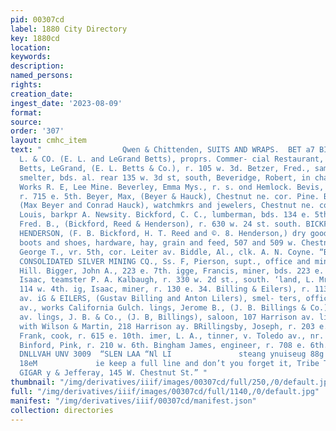 ```yaml
---
pid: 00307cd
label: 1880 City Directory
key: 1880cd
location: 
keywords: 
description: 
named_persons: 
rights: 
creation_date: 
ingest_date: '2023-08-09'
format: 
source: 
order: '307'
layout: cmhc_item
text: "                  Qwen & Chittenden, SUITS AND WRAPS.  BET a7 BIN  BETTS, E.
  L. & CO. (E. L. and LeGrand Betts), proprs. Commer- cial Restaurant, 105 w. 3d.
  Betts, LeGrand, (E. L. Betts & Co.), r. 105 w. 3d. Betzer, Fred., sampler Grant
  smelter, bds. al. rear 135 w. 3d st, south, Beveridge, Robert, in charge Leaching
  Works R. E, Lee Mine. Beverley, Emma Mys., r. s. ond Hemlock. Bevis, Edward, miner,
  r. 715 e. 5th. Beyer, Max, (Beyer & Hauck), Chestnut ne. cor. Pine. Beyer & Hauck,
  (Max Beyer and Conrad Hauck), watchmkrs and jewelers, Chestnut ne. cor. Pine. Bibert,
  Louis, barkpr A. Newsity. Bickford, C. C., lumberman, bds. 134 e. 5th. Bickford,
  Fred. B., (Bickford, Reed & Henderson), r. 630 w. 24 st. south. BICKFORD, REED &
  HENDERSON, (F. B. Bickford, H. T. Reed and ©. 8. Henderson,) dry goods, clothing,
  boots and shoes, hardware, hay, grain and feed, 507 and 509 w. Chestnut. Bicknell,
  George T., vr. 5th, cor. Leiter av. Biddle, Al., clk. A. N. Coyne. “BIG PITTSBURG
  CONSOLIDATED SILVER MINING CQ., Ss. F, Pierson, supt., office and mine foot of Yankee
  Hill. Bigger, John A., 223 e. 7th. igge, Francis, miner, bds. 223 e. Chestnut. ‘Bilderback,
  Isaac, teamster P. A. Kalbaugh, r. 330 w. 2d st., south. ‘land, L. Mrs., r. rear
  114 w. 4th. ig, Isaac, miner, r. 130 e. 34. Billing & Eilers), r. 113s, Harrison
  av. iG & EILERS, (Gustav Billing and Anton Lilers), smel- ters, office 113 s. Harrison
  av., works California Gulch. lings, Jerome B., (J. B. Billings & Co.), r. 107 Harrison
  av. lings, J. B. & Co., (J. B, Billings), saloon, 107 Harrison av. lings, J. T.,
  with Wilson & Martin, 218 Harrison ay. BRillingsby, Joseph, r. 203 e. 6th. odeau,
  Frank, cook, r. 615 e. 10th. imer, L. A., tinner, v. Toledo av., nr. 2d st., south.
  Binford, Pink, r. 210 w. 6th. Bingham James, engineer, r. 708 e. 6th.                                           ‘SHAOLS
  DNLLVAH UNV 3009  “SLEN LAA “Nl LI               steang ynuiseug 88g  921 pus ynusoug
  18eM             ie keep a full line and don’t you forget it, Tribe Tat @ titort’s
  GIGAR y & Jefferay, 145 W. Chestnut St.” "
thumbnail: "/img/derivatives/iiif/images/00307cd/full/250,/0/default.jpg"
full: "/img/derivatives/iiif/images/00307cd/full/1140,/0/default.jpg"
manifest: "/img/derivatives/iiif/00307cd/manifest.json"
collection: directories
---
```

